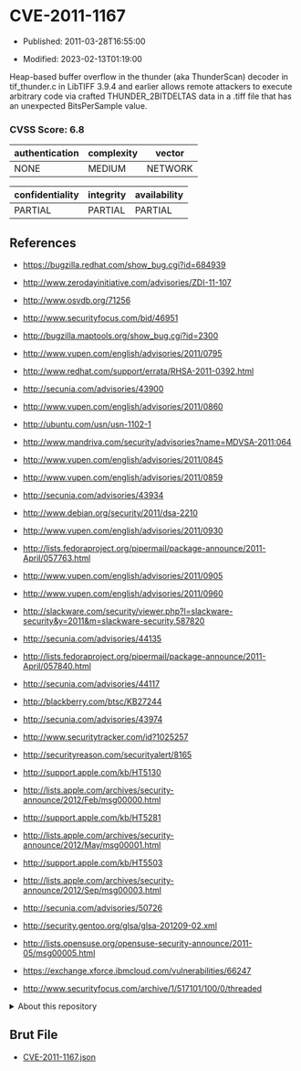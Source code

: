 # CVE-2011-1167

- Published: 2011-03-28T16:55:00

- Modified: 2023-02-13T01:19:00

Heap-based buffer overflow in the thunder (aka ThunderScan) decoder in tif_thunder.c in LibTIFF 3.9.4 and earlier allows remote attackers to execute arbitrary code via crafted THUNDER_2BITDELTAS data in a .tiff file that has an unexpected BitsPerSample value.

### CVSS Score: **6.8**

| authentication | complexity | vector |
| --- | --- | --- |
| NONE | MEDIUM | NETWORK |

| confidentiality | integrity | availability |
| --- | --- | --- |
| PARTIAL | PARTIAL | PARTIAL |

## References

* https://bugzilla.redhat.com/show_bug.cgi?id=684939

* http://www.zerodayinitiative.com/advisories/ZDI-11-107

* http://www.osvdb.org/71256

* http://www.securityfocus.com/bid/46951

* http://bugzilla.maptools.org/show_bug.cgi?id=2300

* http://www.vupen.com/english/advisories/2011/0795

* http://www.redhat.com/support/errata/RHSA-2011-0392.html

* http://secunia.com/advisories/43900

* http://www.vupen.com/english/advisories/2011/0860

* http://ubuntu.com/usn/usn-1102-1

* http://www.mandriva.com/security/advisories?name=MDVSA-2011:064

* http://www.vupen.com/english/advisories/2011/0845

* http://www.vupen.com/english/advisories/2011/0859

* http://secunia.com/advisories/43934

* http://www.debian.org/security/2011/dsa-2210

* http://www.vupen.com/english/advisories/2011/0930

* http://lists.fedoraproject.org/pipermail/package-announce/2011-April/057763.html

* http://www.vupen.com/english/advisories/2011/0905

* http://www.vupen.com/english/advisories/2011/0960

* http://slackware.com/security/viewer.php?l=slackware-security&y=2011&m=slackware-security.587820

* http://secunia.com/advisories/44135

* http://lists.fedoraproject.org/pipermail/package-announce/2011-April/057840.html

* http://secunia.com/advisories/44117

* http://blackberry.com/btsc/KB27244

* http://secunia.com/advisories/43974

* http://www.securitytracker.com/id?1025257

* http://securityreason.com/securityalert/8165

* http://support.apple.com/kb/HT5130

* http://lists.apple.com/archives/security-announce/2012/Feb/msg00000.html

* http://support.apple.com/kb/HT5281

* http://lists.apple.com/archives/security-announce/2012/May/msg00001.html

* http://support.apple.com/kb/HT5503

* http://lists.apple.com/archives/security-announce/2012/Sep/msg00003.html

* http://secunia.com/advisories/50726

* http://security.gentoo.org/glsa/glsa-201209-02.xml

* http://lists.opensuse.org/opensuse-security-announce/2011-05/msg00005.html

* https://exchange.xforce.ibmcloud.com/vulnerabilities/66247

* http://www.securityfocus.com/archive/1/517101/100/0/threaded

<details>
<summary>About this repository</summary> 

  This repository is part of the project [Live Hack CVE](https://github.com/Live-Hack-CVE). Main website can be found [www.live-hack.org](https://www.live-hack.org) 
  
  Made by [Sn0wAlice](https://github.com/Sn0wAlice) for the people that care about security and need to have a feed of the latest CVEs. Hope you enjoy it, don't forget to star the repo and follow me on [Twitter](https://twitter.com/Sn0wAlice) and [Github](https://github.com/Sn0wAlice). And that is my [personnal website](https://www.alice-snow.me/)

  - [Home Page](https://github.com/Live-Hack-CVE)
  - [Framework](https://github.com/Live-Hack-CVE/cve-framework)
  - [CVE database](https://github.com/Live-Hack-CVE/full_database)
  - [Changelog](https://github.com/Live-Hack-CVE/Changelog)
</details>

## Brut File

* [CVE-2011-1167.json](https://raw.githubusercontent.com/Live-Hack-CVE/full_database/main/cves/2011/CVE-2011-1167.json)

